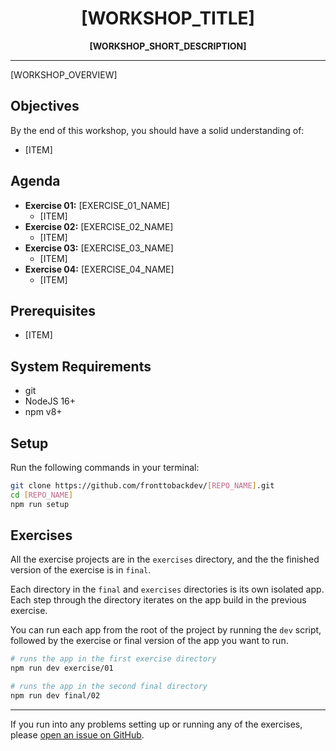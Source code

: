 <div style="max-width:480px;margin:0 auto;">
	<h1 align="center">[WORKSHOP_TITLE]</h1>
	<div align="center">
		<strong>[WORKSHOP_SHORT_DESCRIPTION]</strong>
	</div>
</div>

---

[WORKSHOP_OVERVIEW]

## Objectives

By the end of this workshop, you should have a solid understanding of:

- [ITEM]

## Agenda

- **Exercise 01:** [EXERCISE_01_NAME]
  - [ITEM]
- **Exercise 02:** [EXERCISE_02_NAME]
  - [ITEM]
- **Exercise 03:** [EXERCISE_03_NAME]
  - [ITEM]
- **Exercise 04:** [EXERCISE_04_NAME]
  - [ITEM]

## Prerequisites

- [ITEM]

## System Requirements

- git
- NodeJS 16+
- npm v8+

## Setup

Run the following commands in your terminal:

```sh
git clone https://github.com/fronttobackdev/[REPO_NAME].git
cd [REPO_NAME]
npm run setup
```

## Exercises

All the exercise projects are in the `exercises` directory, and the the finished
version of the exercise is in `final`.

Each directory in the `final` and `exercises` directories is its own isolated
app. Each step through the directory iterates on the app build in the previous
exercise.

You can run each app from the root of the project by running the `dev` script,
followed by the exercise or final version of the app you want to run.

```sh
# runs the app in the first exercise directory
npm run dev exercise/01

# runs the app in the second final directory
npm run dev final/02
```

---

If you run into any problems setting up or running any of the exercises, please
[open an issue on GitHub](https://github.com/fronttobackdev/[REPO_NAME]/issues/new).
